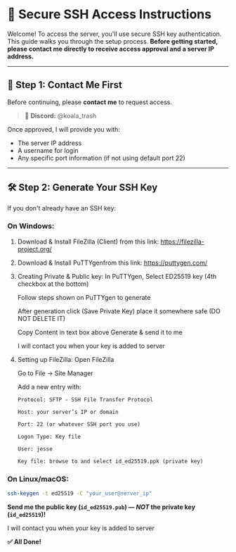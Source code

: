 # 🔐 Secure SSH Access Instructions

Welcome! To access the server, you'll use secure SSH key authentication. This guide walks you through the setup process. **Before getting started, please contact me directly to receive access approval and a server IP address.**

---

## 📩 Step 1: Contact Me First

Before continuing, please **contact me** to request access.
  
> 📱 **Discord:** @koala_trash

Once approved, I will provide you with:
- The server IP address
- A username for login
- Any specific port information (if not using default port 22)

---

## 🛠️ Step 2: Generate Your SSH Key

If you don't already have an SSH key:

### On Windows:
1. Download & Install FileZilla (Client) from this link:
   https://filezilla-project.org/
   
2. Download & Install PuTTYgenfrom this link:
   https://puttygen.com/

3. Creating Private & Public key:
   In PuTTYgen, Select ED25519 key (4th checkbox at the bottom)
   
   Follow steps shown on PuTTYgen to generate
   
   After generation click (Save Private Key) place it somewhere safe (DO NOT DELETE IT)
   
   Copy Content in text box above Generate & send it to me
   
   I will contact you when your key is added to server

5.  Setting up FileZilla:
    Open FileZilla

    Go to File → Site Manager

    Add a new entry with:

        Protocol: SFTP - SSH File Transfer Protocol

        Host: your server’s IP or domain

        Port: 22 (or whatever SSH port you use)

        Logon Type: Key file

        User: jesse

        Key file: browse to and select id_ed25519.ppk (private key)
   
### On Linux/macOS:

```bash
ssh-keygen -t ed25519 -C "your_user@server_ip"
```

**Send me the public key (`id_ed25519.pub`) — _NOT_ the private key (`id_ed25519`)!**

 I will contact you when your key is added to server


**✅️ All Done!**
